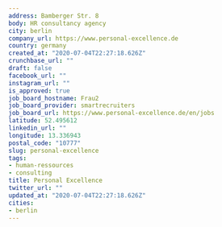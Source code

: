 ```yaml
---
address: Bamberger Str. 8
body: HR consultancy agency
city: berlin
company_url: https://www.personal-excellence.de
country: germany
created_at: "2020-07-04T22:27:18.626Z"
crunchbase_url: ""
draft: false
facebook_url: ""
instagram_url: ""
is_approved: true
job_board_hostname: Frau2
job_board_provider: smartrecruiters
job_board_url: https://www.personal-excellence.de/en/jobs
latitude: 52.495612
linkedin_url: ""
longitude: 13.336943
postal_code: "10777"
slug: personal-excellence
tags:
- human-ressources
- consulting
title: Personal Excellence
twitter_url: ""
updated_at: "2020-07-04T22:27:18.626Z"
cities:
- berlin
---
```

